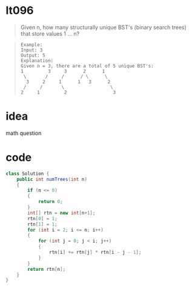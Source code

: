 # lt096
> Given n, how many structurally unique BST's (binary search trees) that store values 1 ... n?

>     Example:
>     Input: 3
>     Output: 5
>     Explanation:
>     Given n = 3, there are a total of 5 unique BST's:
>     1         3     3      2      1
>      \       /     /      / \      \
>       3     2     1      1   3      2
>      /     /       \                 \
>     2     1         2                 3

# idea
math question

# code
```Java
class Solution {
    public int numTrees(int n) 
    {
        if (n <= 0) 
        {
            return 0;
        }    
        int[] rtn = new int[n+1];
        rtn[0] = 1;
        rtn[1] = 1;
        for (int i = 2; i <= n; i++) 
        {
            for (int j = 0; j < i; j++) 
            {
                rtn[i] += rtn[j] * rtn[i - j - 1];
            }
        }
        return rtn[n];
    }
}
```